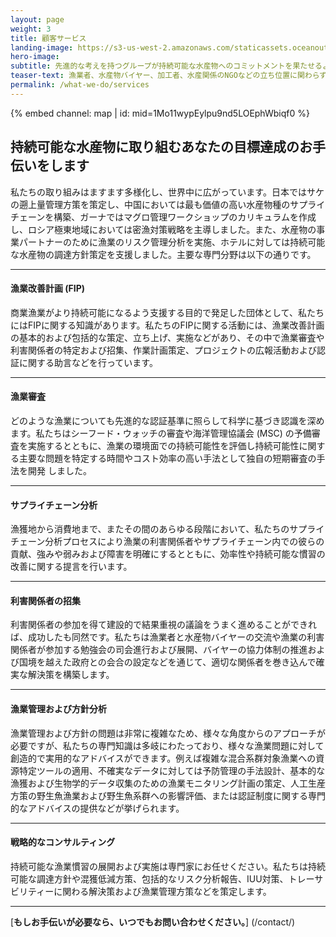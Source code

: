 ```yaml
---
layout: page 
weight: 3
title: 顧客サービス
landing-image: https://s3-us-west-2.amazonaws.com/staticassets.oceanoutcomes.org/rollover+images/vision-and-mission-hover.jpg
hero-image:
subtitle: 先進的な考えを持つグループが持続可能な水産物へのコミットメントを果たせるよう支援をしています。
teaser-text: 漁業者、水産物バイヤー、加工者、水産関係のNGOなどの立ち位置に関わらず、持続可能性に取り組まなければならない状況は環境の面でもビジネスの面でもこれまでにないほど強くなっています。私たちにぜひそのお手伝いをさせてください。
permalink: /what-we-do/services
---
```


<div class="map-section">
  <div class="grid-container">
    {% embed channel: map | id: mid=1Mo11wypEylpu9nd5LOEphWbiqf0 %}
  </div>
</div>

<h2>持続可能な水産物に取り組むあなたの目標達成のお手伝いをします</h2>

私たちの取り組みはますます多様化し、世界中に広がっています。日本ではサケの遡上量管理方策を策定し、中国においては最も価値の高い水産物種のサプライチェーンを構築、ガーナではマグロ管理ワークショップのカリキュラムを作成し、ロシア極東地域においては密漁対策戦略を主導しました。また、水産物の事業パートナーのために漁業のリスク管理分析を実施、ホテルに対しては持続可能な水産物の調達方針策定を支援しました。主要な専門分野は以下の通りです。

----

<h4>漁業改善計画 (FIP)</h4>
 
商業漁業がより持続可能になるよう支援する目的で発足した団体として、私たちにはFIPに関する知識があります。私たちのFIPに関する活動には、漁業改善計画の基本的および包括的な策定、立ち上げ、実施などがあり、その中で漁業審査や利害関係者の特定および招集、作業計画策定、プロジェクトの広報活動および認証に関する助言などを行っています。

----

<h4>漁業審査</h4>
 
どのような漁業についても先進的な認証基準に照らして科学に基づき認識を深めます。私たちはシーフード・ウォッチの審査や海洋管理協議会 (MSC) の予備審査を実施するとともに、漁業の環境面での持続可能性を評価し持続可能性に関する主要な問題を特定する時間やコスト効率の高い手法として独自の短期審査の手法を開発 しました。

----

<h4>サプライチェーン分析</h4>
 
漁獲地から消費地まで、またその間のあらゆる段階において、私たちのサプライチェーン分析プロセスにより漁業の利害関係者やサプライチェーン内での彼らの貢献、強みや弱みおよび障害を明確にするとともに、効率性や持続可能な慣習の改善に関する提言を行います。

----

<h4>利害関係者の招集</h4>
 
利害関係者の参加を得て建設的で結果重視の議論をうまく進めることができれば、成功したも同然です。私たちは漁業者と水産物バイヤーの交流や漁業の利害関係者が参加する勉強会の司会進行および展開、バイヤーの協力体制の推進および国境を越えた政府との会合の設定などを通じて、適切な関係者を巻き込んで確実な解決策を構築します。

----

<h4>漁業管理および方針分析</h4>

漁業管理および方針の問題は非常に複雑なため、様々な角度からのアプローチが必要ですが、私たちの専門知識は多岐にわたっており、様々な漁業問題に対して創造的で実用的なアドバイスができます。例えば複雑な混合系群対象漁業への資源特定ツールの適用、不確実なデータに対しては予防管理の手法設計、基本的な漁獲および生物学的データ収集のための漁業モニタリング計画の策定、人工生産方策の野生魚漁業および野生魚系群への影響評価、または認証制度に関する専門的なアドバイスの提供などが挙げられます。 

----

<h4>戦略的なコンサルティング</h4>

持続可能な漁業慣習の展開および実施は専門家にお任せください。私たちは持続可能な調達方針や混獲低減方策、包括的なリスク分析報告、IUU対策、トレーサビリティーに関わる解決策および漁業管理方策などを策定します。

----

[**もしお手伝いが必要なら、いつでもお問い合わせください。**] (/contact/)
